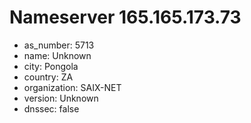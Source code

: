 # Nameserver 165.165.173.73

* as_number: 5713
* name: Unknown
* city: Pongola
* country: ZA
* organization: SAIX-NET
* version: Unknown
* dnssec: false
